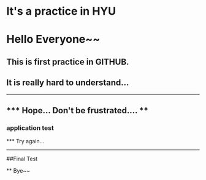 
# It's a practice in HYU

# Hello Everyone~~
## This is first practice in GITHUB.
## It is really hard to understand...
--------------------------------------
***  Hope... Don't be frustrated.... **
--------------------------------------
### application test

*** Try again...

-------------------------------------
##Final Test

** Bye~~
